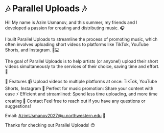 # 🎶 Parallel Uploads 🎶
Hi! My name is Azim Usmanov, and this summer, my friends and I developed a passion for creating and distributing music. 🎧

I built Parallel Uploads to streamline the process of promoting music, which often involves uploading short videos to platforms like TikTok, YouTube Shorts, and Instagram. 📱💻

The goal of Parallel Uploads is to help artists (or anyone!) upload their short videos simultaneously to the services of their choice, saving time and effort. 🚀

📌 Features
📹 Upload videos to multiple platforms at once: TikTok, YouTube Shorts, Instagram
🎵 Perfect for music promotion: Share your content with ease
⚡ Efficient and streamlined: Spend less time uploading, and more time creating
📧 Contact
Feel free to reach out if you have any questions or suggestions!

Email: AzimUsmanov2027@u.northwestern.edu 📩

Thanks for checking out Parallel Uploads! 😊
